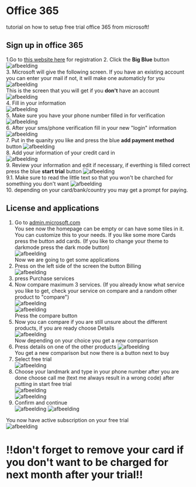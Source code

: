 # Office 365 
tutorial on how to setup free trial office 365 from microsoft!

## Sign up in office 365  
1.Go to [this website here](https://www.microsoft.com/en-us/microsoft-365/microsoft-365-business-standard-one-month-trial) for registration
2. Click the **Big Blue** button
![afbeelding](https://user-images.githubusercontent.com/30397019/168060480-38b8cb16-4857-465d-bc1b-1c236f9d3f06.png)  
3. Microsoft will give the following screen. If you have an existing account you can enter your mail if not, it will make one automaticly for you  
![afbeelding](https://user-images.githubusercontent.com/30397019/168062026-408e1592-8383-4b60-ba50-2f2c938807c7.png)  
This is the screen that you will get if you **don't** have an account  
![afbeelding](https://user-images.githubusercontent.com/30397019/168063322-6d737fa3-e1a2-49f5-8817-67f333f657c6.png)  
4. Fill in your information  
![afbeelding](https://user-images.githubusercontent.com/30397019/168065179-8ee413fa-22a2-4053-a30d-5e6514ec23a2.png)  
5. Make sure you have  your phone number filled in for verification
![afbeelding](https://user-images.githubusercontent.com/30397019/168065559-82b056ac-4596-4215-a151-809088d07872.png)  
6. After your sms/phone verification fill in your new "login" information
![afbeelding](https://user-images.githubusercontent.com/30397019/168066385-11382a97-2226-47fa-a6ec-82d7095c6c8d.png)  
7. Put in the quanity you like and press the blue **add payment method** button
![afbeelding](https://user-images.githubusercontent.com/30397019/168066679-60490c43-d1cc-4975-b596-4670bcd94c85.png)  
8. Add your information of your credit card in  
![afbeelding](https://user-images.githubusercontent.com/30397019/168067024-23f4c952-7993-4ddd-91c3-13a94c9166eb.png)  
9. Review your information and edit if necessary, if everthing is filled correct press the blue **start trial** button
![afbeelding](https://user-images.githubusercontent.com/30397019/168068077-1b90c1a6-b3b2-4257-b84e-8ffa8d1f5fed.png)  
9.1. Make sure to read the little text so that you won't be charched for something you don't want
![afbeelding](https://user-images.githubusercontent.com/30397019/168069687-a137bc1b-0f5f-4240-8990-6a3657d070ae.png)  
10. depending on your card/bank/country you may get a prompt for paying.

## License and applications
1. Go to [admin.microsoft.com](https://admin.microsoft.com/)  
You see now the homepage can be empty or can have some tiles in it. You can customize this to your needs. If you like some more Cards press the button add cards. (If you like to change your theme to darkmode press the dark mode button)  
![afbeelding](https://user-images.githubusercontent.com/30397019/168074007-46c938d6-96a8-4056-856e-91a8e3d25915.png)  
Now we are going to get some applications
2. Press on the left side of the screen the button Billing  
![afbeelding](https://user-images.githubusercontent.com/30397019/168074994-396173d1-6ffe-4833-a685-02615aeeed76.png)  
3. press Purchase services
4. Now compare maximum 3 services. (If you already know what service you like to get, check your service on compare and a random other product to "compare")  
![afbeelding](https://user-images.githubusercontent.com/30397019/168075327-46f0bc09-145a-4116-8d5b-9d9b17be36ea.png)  
![afbeelding](https://user-images.githubusercontent.com/30397019/168075674-3851830a-8570-4545-87fe-6a0bbdf91eae.png)  
Press the compare button  
5. Now you can compare if you are still unsure about the different products, if you are ready choose Details  
![afbeelding](https://user-images.githubusercontent.com/30397019/168075897-79bd1677-2cbe-4986-b517-c45ee4dd8dbb.png)  
Now depending on your choice  you get a new comparrison
6. Press details on one of the other products
![afbeelding](https://user-images.githubusercontent.com/30397019/168076522-0dc28ba5-9d25-4b27-888a-e274dd5a8bf1.png)  
You get a new comparison but now there is a button next to buy  
7. Select free trial  
![afbeelding](https://user-images.githubusercontent.com/30397019/168076883-c5e76023-af35-41c7-afb1-3353f5c213ea.png)  
8. Choose your landmark and type in your phone number after you are done choose call me (text me always result in a wrong code) after putting in start free trial  
![afbeelding](https://user-images.githubusercontent.com/30397019/168077324-d9f4bc60-d4c5-45a0-b58b-c2428c4bac3d.png)  
![afbeelding](https://user-images.githubusercontent.com/30397019/168077616-7a27c954-a6f6-4dc1-9574-8903ca20f2f3.png)  
9. Confirm and continue  
![afbeelding](https://user-images.githubusercontent.com/30397019/168077692-64916695-a1e6-4936-a06d-ab2e89890760.png)
![afbeelding](https://user-images.githubusercontent.com/30397019/168078867-b520715e-7ece-4c47-a1f0-6d24622b0cec.png)  

You now have active subscription on your free trial  
![afbeelding](https://user-images.githubusercontent.com/30397019/168080432-d5a83d8f-c938-4b4c-a193-9584690889ab.png)  

# !!don't forget to remove your card if you don't want to be charged for next month after your trial!!  
